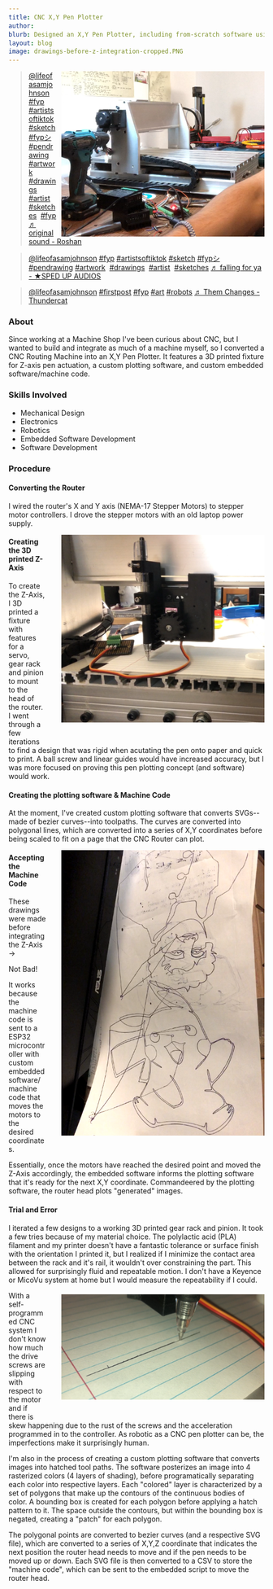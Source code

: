 ```yaml
---
title: CNC X,Y Pen Plotter
author: 
blurb: Designed an X,Y Pen Plotter, including from-scratch software using Arduino, Python, OpenCV, and Computational Geometry to convert 2D images to tool paths to create shaded drawings.
layout: blog
image: drawings-before-z-integration-cropped.PNG
---
```


<img src="/media/CNC-Media/CNC-big.PNG" style="max-width: 400px; float: right; margin-left: 10px">

<blockquote class="tiktok-embed" cite="https://www.tiktok.com/@lifeofasamjohnson/video/7269625242182618410" data-video-id="7269625242182618410" style="max-width: 605px;min-width: 325px;" > <section> <a target="_blank" title="@lifeofasamjohnson" href="https://www.tiktok.com/@lifeofasamjohnson?refer=embed">@lifeofasamjohnson</a> <a title="fyp" target="_blank" href="https://www.tiktok.com/tag/fyp?refer=embed">#fyp</a> <a title="artistsoftiktok" target="_blank" href="https://www.tiktok.com/tag/artistsoftiktok?refer=embed">#artistsoftiktok</a> <a title="sketch" target="_blank" href="https://www.tiktok.com/tag/sketch?refer=embed">#sketch</a>  <a title="fypシ" target="_blank" href="https://www.tiktok.com/tag/fyp%E3%82%B7?refer=embed">#fypシ</a>  <a title="pendrawing" target="_blank" href="https://www.tiktok.com/tag/pendrawing?refer=embed">#pendrawing</a> <a title="artwork" target="_blank" href="https://www.tiktok.com/tag/artwork?refer=embed">#artwork</a>   <a title="drawings" target="_blank" href="https://www.tiktok.com/tag/drawings?refer=embed">#drawings</a>  <a title="artist" target="_blank" href="https://www.tiktok.com/tag/artist?refer=embed">#artist</a>  <a title="sketches" target="_blank" href="https://www.tiktok.com/tag/sketches?refer=embed">#sketches</a>  <a title="fyp" target="_blank" href="https://www.tiktok.com/tag/fyp?refer=embed">#fyp</a> <a target="_blank" title="♬ original sound - Roshan" href="https://www.tiktok.com/music/original-sound-7203832732459256581?refer=embed">♬ original sound - Roshan</a> </section> </blockquote> <script async src="https://www.tiktok.com/embed.js"></script>

<blockquote class="tiktok-embed" cite="https://www.tiktok.com/@lifeofasamjohnson/video/7268389183536794922" data-video-id="7268389183536794922" style="max-width: 605px;min-width: 325px;" > <section> <a target="_blank" title="@lifeofasamjohnson" href="https://www.tiktok.com/@lifeofasamjohnson?refer=embed">@lifeofasamjohnson</a> <a title="fyp" target="_blank" href="https://www.tiktok.com/tag/fyp?refer=embed">#fyp</a> <a title="artistsoftiktok" target="_blank" href="https://www.tiktok.com/tag/artistsoftiktok?refer=embed">#artistsoftiktok</a>  <a title="sketch" target="_blank" href="https://www.tiktok.com/tag/sketch?refer=embed">#sketch</a>  <a title="fypシ" target="_blank" href="https://www.tiktok.com/tag/fyp%E3%82%B7?refer=embed">#fypシ</a>  <a title="pendrawing" target="_blank" href="https://www.tiktok.com/tag/pendrawing?refer=embed">#pendrawing</a> <a title="artwork" target="_blank" href="https://www.tiktok.com/tag/artwork?refer=embed">#artwork</a>  <a title="drawings" target="_blank" href="https://www.tiktok.com/tag/drawings?refer=embed">#drawings</a>  <a title="artist" target="_blank" href="https://www.tiktok.com/tag/artist?refer=embed">#artist</a>  <a title="sketches" target="_blank" href="https://www.tiktok.com/tag/sketches?refer=embed">#sketches</a> <a target="_blank" title="♬ falling for ya - ★SPED UP AUDIOS" href="https://www.tiktok.com/music/falling-for-ya-7091906073669552902?refer=embed">♬ falling for ya - ★SPED UP AUDIOS</a> </section> </blockquote> <script async src="https://www.tiktok.com/embed.js"></script>

<blockquote class="tiktok-embed" cite="https://www.tiktok.com/@lifeofasamjohnson/video/7267304365378096430" data-video-id="7267304365378096430" style="max-width: 605px;min-width: 325px;" > <section> <a target="_blank" title="@lifeofasamjohnson" href="https://www.tiktok.com/@lifeofasamjohnson?refer=embed">@lifeofasamjohnson</a> <a title="firstpost" target="_blank" href="https://www.tiktok.com/tag/firstpost?refer=embed">#firstpost</a> <a title="fyp" target="_blank" href="https://www.tiktok.com/tag/fyp?refer=embed">#fyp</a> <a title="art" target="_blank" href="https://www.tiktok.com/tag/art?refer=embed">#art</a> <a title="robots" target="_blank" href="https://www.tiktok.com/tag/robots?refer=embed">#robots</a> <a target="_blank" title="♬ Them Changes - Thundercat" href="https://www.tiktok.com/music/Them-Changes-6741079454199580674?refer=embed">♬ Them Changes - Thundercat</a> </section> </blockquote> <script async src="https://www.tiktok.com/embed.js"></script>

### About

Since working at a Machine Shop I've been curious about CNC, but I wanted to build and integrate as much of a machine myself, so I converted a CNC Routing Machine into an X,Y Pen Plotter. It features a 3D printed fixture for Z-axis pen actuation, a custom plotting software, and custom embedded software/machine code.

### Skills Involved
- Mechanical Design
- Electronics
- Robotics
- Embedded Software Development
- Software Development

### Procedure

#### Converting the Router

I wired the router's X and Y axis (NEMA-17 Stepper Motors) to stepper motor controllers. I drove the stepper motors with an old laptop power supply.

<!--Close up of Z Axis with servo--> <img src="/media/CNC-Media/linear-fixture.PNG" style="max-width: 400px; float: right; margin-left: 30px; margin-bottom:30px">

#### Creating the 3D printed Z-Axis

To create the Z-Axis, I 3D printed a fixture with features for a servo, gear rack and pinion to mount to the head of the router. I went through a few iterations to find a design that was rigid when acutating the pen onto paper and quick to print. A ball screw and linear guides would have increased accuracy, but I was more focused on proving this pen plotting concept (and software) would work.

#### Creating the plotting software & Machine Code

At the moment, I've created custom plotting software that converts SVGs--made of bezier curves--into toolpaths. The curves are converted into polygonal lines, which are converted into a series of X,Y coordinates before being scaled to fit on a page that the CNC Router can plot.



<!--Picture of machine code, gif of moving head--> <img src="/media/CNC-Media/drawings-before-z-integration.PNG" style="max-width: 400px; float: right; margin-left: 30px; margin-bottom:30px;">
#### Accepting the Machine Code

These drawings were made before integrating the Z-Axis →

Not Bad!

It works because the machine code is sent to a ESP32 microcontroller with custom embedded software/machine code that moves the motors to the desired coordinates.

Essentially, once the motors have reached the desired point and moved the Z-Axis accordingly, the embedded software informs the plotting software that it's ready for the next X,Y coordinate. Commandeered by the plotting software, the router head plots "generated" images.

#### Trial and Error 

 I iterated a few designs to a working 3D printed gear rack and pinion. It took a few tries because of my material choice. The polylactic acid (PLA) filament and my printer doesn't have a fantastic tolerance or surface finish with the orientation I printed it, but I realized if I minimize the contact area between the rack and it's rail, it wouldn't over constraining the part. This allowed for surprisingly fluid and repeatable motion. I don't have a Keyence or MicoVu system at home but I would measure the repeatability if I could.
 <img src="/media/CNC-Media/line-repeatability.PNG" style="max-width: 400px; float: right; margin-bottom:30px; margin-top:20px; margin-left: 30px">

With a self-programmed CNC system I don't know how much the drive screws are slipping with respect to the motor and if there is skew happening due to the rust of the screws and the acceleration programmed in to the controller. As robotic as a CNC pen plotter can be, the imperfections make it surprisingly human.

I'm also in the process of creating a custom plotting software that converts images into hatched tool paths. The software posterizes an image into 4 rasterized colors (4 layers of shading), before programatically separating each color into respective layers. Each "colored" layer is characterized by a set of polygons that make up the contours of the continuous bodies of color. A bounding box is created for each polygon before applying a hatch pattern to it. The space outside the contours, but within the bounding box is negated, creating a "patch" for each polygon. 

The polygonal points are converted to bezier curves (and a respective SVG file), which are converted to a series of X,Y,Z coordinate that indicates the next position the router head needs to move and if the pen needs to be moved up or down. Each SVG file is then converted to a CSV to store the "machine code", which can be sent to the embedded script to move the router head.


<!-- #### Art Gallery: -->


<!-- ### Learn More
Github:  -->